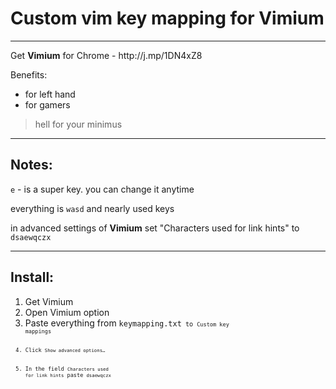 <h1>
	Custom vim key mapping for Vimium
</h1>

<hr>

<p>Get <strong>Vimium</strong> for Chrome - http://j.mp/1DN4xZ8 </p>
<p>
	Benefits:
</p>
<ul>
	<li>for left hand
	<li>for gamers
</ul>

<blockquote>
	hell for your minimus
</blockquote>

<hr>

<h2>
	Notes:
</h2>

<p>
	<code>e</code> - is a super key. you can change it anytime
</p>
<p>
	everything is <code>wasd</code> and nearly used keys
</p>

<p>
	in advanced settings of <strong>Vimium</strong> set "Characters used for link hints" to <code>dsaewqczx</code>
</p>

<hr>

<h2>
	Install:
</h2>
<ol>
	<li>Get Vimium</li>
	<li>Open Vimium option</li>
	<li>Paste everything from <code>keymapping.txt<code> to <code>Custom key
mappings<code></li>
	<li>Click <code>Show advanced options…</code></li>
	<li>In the field <code>Characters used
for link hints</code> paste <code>dsaewqczx</code></li>
</ol>
